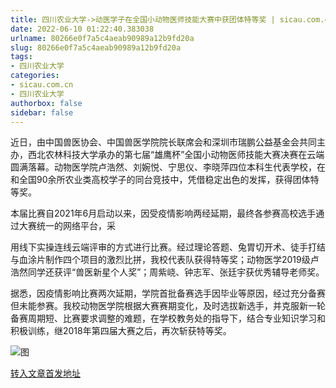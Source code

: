 ```yaml
---
title: 四川农业大学->动医学子在全国小动物医师技能大赛中获团体特等奖 | sicau.com.cn
date: 2022-06-10 01:22:40.383038
urlname: 80266e0f7a5c4aeab90989a12b9fd20a
slug: 80266e0f7a5c4aeab90989a12b9fd20a
tags: 
- 四川农业大学
categories:
- sicau.com.cn
- 四川农业大学
authorbox: false
sidebar: false
---
```

近日，由中国兽医协会、中国兽医学院院长联席会和深圳市瑞鹏公益基金会共同主办，西北农林科技大学承办的第七届“雄鹰杯”全国小动物医师技能大赛决赛在云端圆满落幕。动物医学院卢浩然、刘婉悦、宁思仪、李晓萍四位本科生代表学校，在和全国90余所农业类高校学子的同台竞技中，凭借稳定出色的发挥，获得团体特等奖。

本届比赛自2021年6月启动以来，因受疫情影响两经延期，最终各参赛高校选手通过大赛统一的网络平台，采
<!--more-->
用线下实操连线云端评审的方式进行比赛。经过理论答题、兔胃切开术、徒手打结与血涂片制作四个项目的激烈比拼，我校代表队获得特等奖；动物医学2019级卢浩然同学还获评“兽医新星个人奖”；周紫峣、钟志军、张廷宇获优秀辅导老师奖。

据悉，因疫情影响比赛两次延期，学院首批备赛选手因毕业等原因，经过充分备赛但未能参赛。我校动物医学院根据大赛赛期变化，及时选拔新选手，并克服新一轮备赛周期短、比赛要求调整的难题，在学校教务处的指导下，结合专业知识学习和积极训练，继2018年第四届大赛之后，再次斩获特等奖。

![图](https://news.sicau.edu.cn/__local/1/2A/90/A2FBC0ACBCA05C7EEE5F688A8ED_4A7E0B1C_2B6A2.jpg)

[转入文章首发地址](https://news.sicau.edu.cn/info/1078/68239.htm)
